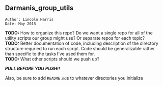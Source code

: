
## Darmanis_group_utils         

`Author: Lincoln Harris`          
`Date: May 2018`

**TODO:** How to organize this repo? Do we want a single repo for all of 
	  the utility scripts our group might use? Or separate repos for 
	  each topic?          
**TODO:** Better documentation of code, including description of the 
	  directory structure requried to run each script. Code should be 
	  generalizable rather than specific to the tasks I've used them
	  for.              
**TODO:** What other scripts should we push up?           


**_PULL BEFORE YOU PUSH!!_**

Also, be sure to add `README.md`s to whatever directories you initialize